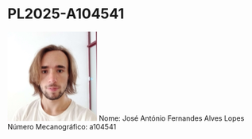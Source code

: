 # PL2025-A104541

![image](images/a104541.png)
Nome: José António Fernandes Alves Lopes
Número Mecanográfico: a104541